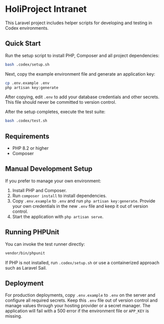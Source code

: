 # HoliProject Intranet

This Laravel project includes helper scripts for developing and testing in Codex environments.

## Quick Start

Run the setup script to install PHP, Composer and all project dependencies:

```bash
bash .codex/setup.sh
```

Next, copy the example environment file and generate an application key:

```bash
cp .env.example .env
php artisan key:generate
```

After copying, edit `.env` to add your database credentials and other
secrets. This file should never be committed to version control.

After the setup completes, execute the test suite:

```bash
bash .codex/test.sh
```

## Requirements

- PHP 8.2 or higher
- Composer

## Manual Development Setup

If you prefer to manage your own environment:

1. Install PHP and Composer.
2. Run `composer install` to install dependencies.
3. Copy `.env.example` to `.env` and run `php artisan key:generate`.
   Provide your own credentials in the new `.env` file and keep it out
   of version control.
4. Start the application with `php artisan serve`.

## Running PHPUnit

You can invoke the test runner directly:

```bash
vendor/bin/phpunit
```

If PHP is not installed, run `.codex/setup.sh` or use a containerized approach such as Laravel Sail.

## Deployment

For production deployments, copy `.env.example` to `.env` on the server and
configure all required secrets. Keep this `.env` file out of version control and
manage values through your hosting provider or a secret manager. The application
will fail with a 500 error if the environment file or `APP_KEY` is missing.
